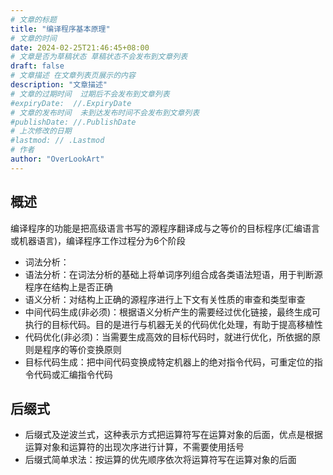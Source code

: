 ```yaml
---
# 文章的标题
title: "编译程序基本原理"
# 文章的时间
date: 2024-02-25T21:46:45+08:00
# 文章是否为草稿状态 草稿状态不会发布到文章列表
draft: false
# 文章描述 在文章列表页展示的内容
description: "文章描述"
# 文章的过期时间  过期后不会发布到文章列表
#expiryDate:  //.ExpiryDate
# 文章的发布时间  未到达发布时间不会发布到文章列表
#publishDate: //.PublishDate
# 上次修改的日期
#lastmod: // .Lastmod
# 作者
author: "OverLookArt"
---
```


## 概述

编译程序的功能是把高级语言书写的源程序翻译成与之等价的目标程序(汇编语言或机器语言)，编译程序工作过程分为6个阶段

* 词法分析：
* 语法分析：在词法分析的基础上将单词序列组合成各类语法短语，用于判断源程序在结构上是否正确
* 语义分析：对结构上正确的源程序进行上下文有关性质的审查和类型审查
* 中间代码生成(非必须)：根据语义分析产生的需要经过优化链接，最终生成可执行的目标代码。目的是进行与机器无关的代码优化处理，有助于提高移植性
* 代码优化(非必须)：当需要生成高效的目标代码时，就进行优化，所依据的原则是程序的等价变换原则
* 目标代码生成：把中间代码变换成特定机器上的绝对指令代码，可重定位的指令代码或汇编指令代码
  
## 后缀式

* 后缀式及逆波兰式，这种表示方式把运算符写在运算对象的后面，优点是根据运算对象和运算符的出现次序进行计算，不需要使用括号
* 后缀式简单求法：按运算的优先顺序依次将运算符写在运算对象的后面

